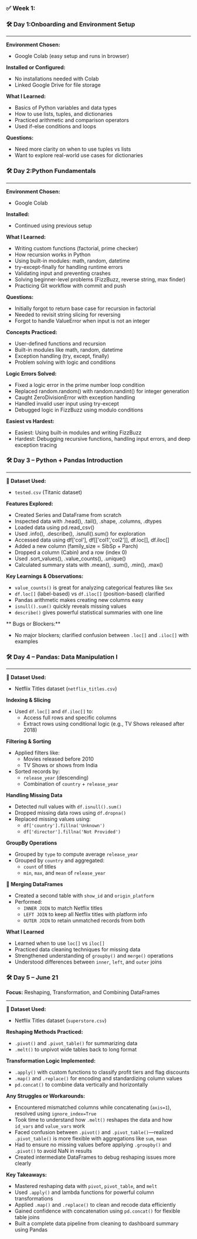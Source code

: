 ### **✅ Week 1:**

### 🛠 Day 1:Onboarding and Environment Setup
---

**Environment Chosen:**
- Google Colab (easy setup and runs in browser)

**Installed or Configured:**
- No installations needed with Colab
- Linked Google Drive for file storage

**What I Learned:**
- Basics of Python variables and data types
- How to use lists, tuples, and dictionaries
- Practiced arithmetic and comparison operators
- Used if-else conditions and loops

**Questions:**
- Need more clarity on when to use tuples vs lists
- Want to explore real-world use cases for dictionaries

  


### 🛠 Day 2:Python Fundamentals
---

**Environment Chosen:**
- Google Colab
  
**Installed:**
- Continued using previous setup
  
**What I Learned:**
- Writing custom functions (factorial, prime checker)
- How recursion works in Python
- Using built-in modules: math, random, datetime
- try-except-finally for handling runtime errors
- Validating input and preventing crashes
- Solving beginner-level problems (FizzBuzz, reverse string, max finder)
- Practicing Git workflow with commit and push
  
**Questions:**
- Initially forgot to return base case for recursion in factorial
- Needed to revisit string slicing for reversing
- Forgot to handle ValueError when input is not an integer

**Concepts Practiced:**
- User-defined functions and recursion
- Built-in modules like math, random, datetime
- Exception handling (try, except, finally)
- Problem solving with logic and conditions


**Logic Errors Solved:**
- Fixed a logic error in the prime number loop condition
- Replaced random.random() with random.randint() for integer generation
- Caught ZeroDivisionError with exception handling
- Handled invalid user input using try-except
- Debugged logic in FizzBuzz using modulo conditions

**Easiest vs Hardest:**
- Easiest: Using built-in modules and writing FizzBuzz
- Hardest: Debugging recursive functions, handling input errors, and deep exception tracing

### 🛠 Day 3 – Python + Pandas Introduction
---

**📂 Dataset Used:**  
- `tested.csv` (Titanic dataset)

**Features Explored:**
- Created Series and DataFrame from scratch
- Inspected data with .head(), .tail(), .shape, .columns, .dtypes
- Loaded data using pd.read_csv()
- Used .info(), .describe(), .isnull().sum() for exploration
- Accessed data using df['col'], df[['col1','col2']], df.loc[], df.iloc[]
- Added a new column (family_size = SibSp + Parch)
- Dropped a column (Cabin) and a row (index 0)
- Used .sort_values(), .value_counts(), .unique()
- Calculated summary stats with .mean(), .sum(), .min(), .max()

**Key Learnings & Observations:**
- `value_counts()` is great for analyzing categorical features like `Sex`
- `df.loc[]` (label-based) vs `df.iloc[]` (position-based) clarified
- Pandas arithmetic makes creating new columns easy
- `isnull().sum()` quickly reveals missing values
- `describe()` gives powerful statistical summaries with one line

** Bugs or Blockers:**
- No major blockers; clarified confusion between `.loc[]` and `.iloc[]` with examples

### 🛠 Day 4 – Pandas: Data Manipulation I
---

**📂 Dataset Used:**
- Netflix Titles dataset (`netflix_titles.csv`)

**Indexing & Slicing**
- Used `df.loc[]` and `df.iloc[]` to:
  - Access full rows and specific columns
  - Extract rows using conditional logic (e.g., TV Shows released after 2018)

**Filtering & Sorting**
- Applied filters like:
  - Movies released before 2010
  - TV Shows or shows from India
- Sorted records by:
  - `release_year` (descending)
  - Combination of `country` + `release_year`

**Handling Missing Data**
- Detected null values with `df.isnull().sum()`
- Dropped missing data rows using `df.dropna()`
- Replaced missing values using:
  - `df['country'].fillna('Unknown')`
  - `df['director'].fillna('Not Provided')`

**GroupBy Operations**
- Grouped by `type` to compute average `release_year`
- Grouped by `country` and aggregated:
  - `count` of titles
  - `min`, `max`, and `mean` of `release_year`

**🔗 Merging DataFrames**
- Created a second table with `show_id` and `origin_platform`
- Performed:
  - `INNER JOIN` to match Netflix titles
  - `LEFT JOIN` to keep all Netflix titles with platform info
  - `OUTER JOIN` to retain unmatched records from both


**What I Learned**
- Learned when to use `loc[]` vs `iloc[]`
- Practiced data cleaning techniques for missing data
- Strengthened understanding of `groupby()` and `merge()` operations
- Understood differences between `inner`, `left`, and `outer` joins


### 🛠 Day 5 – June 21

**Focus:** Reshaping, Transformation, and Combining DataFrames

---

**📂 Dataset Used:**
- Netflix Titles dataset (`superstore.csv`)

**Reshaping Methods Practiced:**
- `.pivot()` and `.pivot_table()` for summarizing data
- `.melt()` to unpivot wide tables back to long format

**Transformation Logic Implemented:**
- `.apply()` with custom functions to classify profit tiers and flag discounts
- `.map()` and `.replace()` for encoding and standardizing column values
- `pd.concat()` to combine data vertically and horizontally

**Any Struggles or Workarounds:**
- Encountered mismatched columns while concatenating (`axis=1`), resolved using `ignore_index=True`
- Took time to understand how `.melt()` reshapes the data and how `id_vars` and `value_vars` work
- Faced confusion between `.pivot()` and `.pivot_table()`—realized `.pivot_table()` is more flexible with aggregations like `sum`, `mean`
- Had to ensure no missing values before applying `.groupby()` and `.pivot()` to avoid NaN in results
- Created intermediate DataFrames to debug reshaping issues more clearly

**Key Takeaways:**
- Mastered reshaping data with `pivot`, `pivot_table`, and `melt`
- Used `.apply()` and lambda functions for powerful column transformations
- Applied `.map()` and `.replace()` to clean and recode data efficiently
- Gained confidence with concatenation using `pd.concat()` for flexible table joins
- Built a complete data pipeline from cleaning to dashboard summary using Pandas







